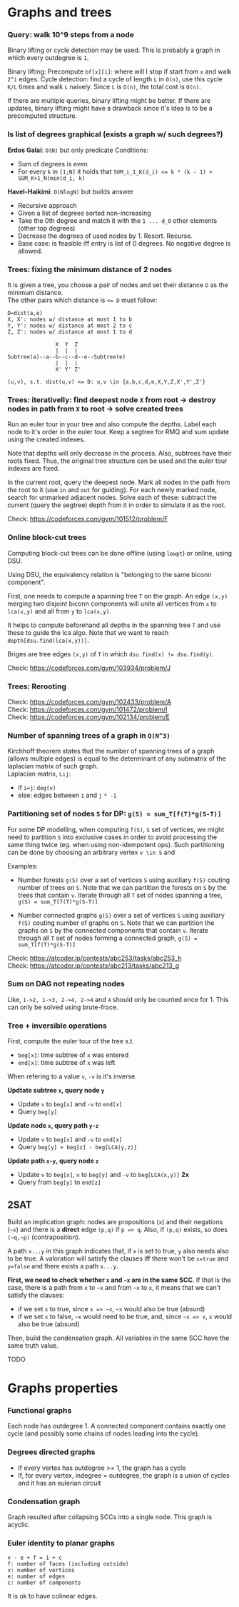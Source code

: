 # Graphs and trees

### Query: walk 10^9 steps from a node
Binary lifting or cycle detection may be used. This is probably a graph in which every outdegree is `1`.

Binary lifting: Precompute `bf[x][i]`: where will I stop if start from `x` and walk `2^i` edges. 
Cycle detection: find a cycle of length `L` in `O(n)`, use this cycle `K/L` times and walk `L` naively. Since `L` is `O(n)`, the total cost is `O(n)`.

If there are multiple queries, binary lifting might be better. If there are updates, binary lifting might have a drawback since it's idea is to be a precomputed structure.

### Is list of degrees graphical (exists a graph w/ such degrees?)
**Erdos Galai**: `O(N)` but only predicate
Conditions:
- Sum of degrees is even
- For every `k` in `[1;N]` it holds that `SUM_i_1_K(d_i) <= k * (k - 1) + SUM_K+1_N(min(d_i, k)`

**Havel-Haikimi**: `O(NlogN)` but builds answer
- Recursive approach
- Given a list of degrees sorted non-increasing
 - Take the 0th degree and match it with the `1 ... d_0` other elements (other top degrees)
 - Decrease the degrees of used nodes by 1. Resort. Recurse.
 - Base case: is feasible iff entry is list of 0 degrees. No negative degree is allowed.

### Trees: fixing the minimum distance of 2 nodes
It is given a tree, you choose a pair of nodes and set their distance `D` as the minimum distance.  
The other pairs which distance is `<= D` must follow:
```
D=dist(a,e)
X, X': nodes w/ distance at most 1 to b
Y, Y': nodes w/ distance at most 2 to c
Z, Z': nodes w/ distance at most 1 to d

               X  Y  Z
               |  |  |            
Subtree(a)--a--b--c--d--e--Subtree(e)
               |  |  |
               X' Y' Z'
               
(u,v), s.t. dist(u,v) <= D: u,v \in {a,b,c,d,e,X,Y,Z,X',Y',Z'}
```

### Trees: iterativelly: find deepest node `X` from root -> destroy nodes in path from `X` to root -> solve created trees
Run an euler tour in your tree and also compute the depths. Label each node to it's order in the euler tour. Keep a segtree for RMQ and sum update using the created indexes.  
  
Note that depths will only decrease in the process. Also, subtrees have their roots fixed. Thus, the original tree structure can be used and the euler tour indexes are fixed.
  
In the current root, query the deepest node. Mark all nodes in the path from the root to it (use `in` and `out` for guiding). For each newly marked node, search for unmarked adjacent nodes. Solve each of these: subtract the current (query the segtree) depth from it in order to simulate it as the root.
  
Check: https://codeforces.com/gym/101512/problem/F

### Online block-cut trees
Computing block-cut trees can be done offline (using `lowpt`) or online, using DSU.
  
Using DSU, the equivalency relation is "belonging to the same biconn component".

First, one needs to compute a spanning tree `T` on the graph.
An edge `(x,y)` merging two disjoint biconn components will unite all vertices from `x` to `lca(x,y)` and all from `y` to `lca(x,y)`.
  
It helps to compute beforehand all depths in the spanning tree `T` and use these to guide the lca algo. Note that we want to reach `depth[dsu.find(lca(x,y))]`.
  
Briges are tree edges `(x,y)` of `T` in which `dsu.find(x) != dsu.find(y)`.
  
Check: https://codeforces.com/gym/103934/problem/J

### Trees: Rerooting

Check: https://codeforces.com/gym/102433/problem/A  
Check: https://codeforces.com/gym/101472/problem/I  
Check: https://codeforces.com/gym/102134/problem/E  

### Number of spanning trees of a graph in `O(N^3)`
Kirchhoff theorem states that the number of spanning trees of a graph (allows multiple edges) is equal to the determinant of any submatrix of the laplacian matrix of such graph.  
Laplacian matrix, `Lij`:
- if `i=j`: `deg(v)` 
- else: edges between `i` and `j` `* -1`

### Partitioning set of nodes `S` for DP: `g(S) = sum_T[f(T)*g(S-T)]`
For some DP modelling, when computing `f(S)`, `S` set of vertices, we might need to partition `S` into exclusive cases in order to avoid processing the same thing twice (eg. when using non-idempotent ops). 
Such partitioning can be done by choosing an arbitrary vertex `v \in S` and 

Examples:
- Number forests `g(S)` over a set of vertices `S` using auxiliary `f(S)` couting number of trees on `S`.
Note that we can partition the forests on `S` by the trees that contain `v`.
Iterate through all `T` set of nodes spanning a tree, `g(S) = sum_T[f(T)*g(S-T)]`  

- Number connected graphs `g(S)` over a set of vertices `S` using auxiliary `f(S)` couting number of graphs on `S`.
Note that we can partition the graphs on `S` by the connected components that contain `v`.
Iterate through all `T` set of nodes forming a connected graph, `g(S) = sum_T[f(T)*g(S-T)]`

Check: https://atcoder.jp/contests/abc253/tasks/abc253_h  
Check: https://atcoder.jp/contests/abc213/tasks/abc213_g  

### Sum on DAG not repeating nodes
Like, `1->2, 1->3, 2->4, 2->4` and `4` should only be counted once for 1.
This can only be solved using brute-froce.

### Tree + inversible operations
First, compute the euler tour of the tree s.t.
- `beg[x]`: time subtree of `x` was entered
- `end[x]`: time subtree of `x` was left
  
When refering to a value `v`, `-v` is it's inverse.
  
**Updtate subtree `x`, query node `y`**
- Update `v` to `beg[x]` and `-v` to `end[x]`
- Query `beg[y]`

**Update node `x`, query path `y-z`**
- Update `v` to `beg[x]` and `-v` to `end[x]`
- Query `beg[y] + beg[z] - beg[LCA(y,z)]`

**Update path `x-y`, query node `z`**
- Update `v` to `beg[x]`, `v` to `beg[y]` and `-v` to `beg[LCA(x,y)]` **2x**
- Query from `beg[y]` to `end[z]`

## 2SAT
Build an implication graph: nodes are propositions (`x`) and their negations (`~x`) and there is a **direct** edge `(p,q)` if `p => q`. Also, if `(p,q)` exists, so does `(~q,~p)` (contraposition). 
  
A path `x...y` in this graph indicates that, if `x` is set to true, `y` also needs also to be true. A valoration will satisfy the clauses iff there won't be `x=true` and `y=false` and there exists a path `x...y`.  
  
**First, we need to check whether `x` and `~x` are in the same SCC**. 
If that is the case, there is a path from `x` to `~x` and from `~x` to `x`, it means that we can't satisfy the clauses:
- if we set `x` to true, since `x => ~x`, `~x` would also be true (absurd)
- if we set `x` to false, `~x` would need to be true, and, since `~x => x`, `x` would also be true (absurd)

Then, build the condensation graph. All variables in the same SCC have the same truth value. 

TODO
  


# Graphs properties

### Functional graphs
Each node has outdegree 1. A connected component contains exactly one cycle (and possibly some chains of nodes leading into the cycle).

### Degrees directed graphs
- If every vertex has outdegree >= 1, the graph has a cycle
- If, for every vertex, indegree = outdegree, the graph is a union of cycles and it has an eulerian circuit

### Condensation graph
Graph resulted after collapsing SCCs into a single node. This graph is acyclic.

### Euler identity to planar graphs
```
v - e + f = 1 + c
f: number of faces (including outside)
v: number of vertices
e: number of edges
c: number of components
```
It is ok to have colinear edges.

